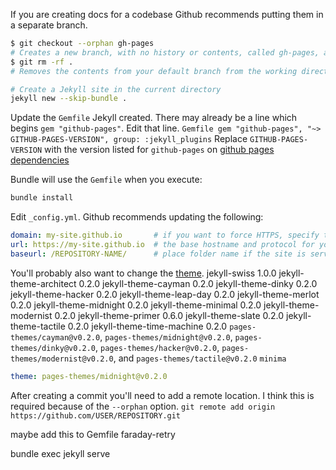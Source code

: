 
If you are creating docs for a codebase Github recommends putting them in a separate branch.
``` bash
$ git checkout --orphan gh-pages
# Creates a new branch, with no history or contents, called gh-pages, and switches to the gh-pages branch
$ git rm -rf .
# Removes the contents from your default branch from the working directory

# Create a Jekyll site in the current directory
jekyll new --skip-bundle .
```

Update the `Gemfile` Jekyll created.
    There may already be a line which begins `gem "github-pages"`. Edit that line.
    ``` Gemfile
    gem "github-pages", "~> GITHUB-PAGES-VERSION", group: :jekyll_plugins
    ```
    Replace `GITHUB-PAGES-VERSION` with the version listed for `github-pages` on
    [github pages dependencies](https://pages.github.com/versions/)


Bundle will use the `Gemfile` when you execute:
``` bash
bundle install
```


Edit `_config.yml`. Github recommends updating the following:
``` yaml
domain: my-site.github.io       # if you want to force HTTPS, specify the domain without the http at the start, e.g. example.com
url: https://my-site.github.io  # the base hostname and protocol for your site, e.g. http://example.com
baseurl: /REPOSITORY-NAME/      # place folder name if the site is served in a subfolder
```

You'll probably also want to change the [theme](https://pages.github.com/themes/).
jekyll-swiss 1.0.0
jekyll-theme-architect 0.2.0
jekyll-theme-cayman 0.2.0
jekyll-theme-dinky 0.2.0
jekyll-theme-hacker 0.2.0
jekyll-theme-leap-day 0.2.0
jekyll-theme-merlot 0.2.0
jekyll-theme-midnight 0.2.0
jekyll-theme-minimal 0.2.0
jekyll-theme-modernist 0.2.0
jekyll-theme-primer 0.6.0
jekyll-theme-slate 0.2.0
jekyll-theme-tactile 0.2.0
jekyll-theme-time-machine 0.2.0
`pages-themes/cayman@v0.2.0`, `pages-themes/midnight@v0.2.0`, `pages-themes/dinky@v0.2.0`, `pages-themes/hacker@v0.2.0`, `pages-themes/modernist@v0.2.0`, and `pages-themes/tactile@v0.2.0`
`minima`
``` yaml
theme: pages-themes/midnight@v0.2.0
```


After creating a commit you'll need to add a remote location. I
think this is required because of the `--orphan` option.
`git remote add origin https://github.com/USER/REPOSITORY.git`


maybe add this to Gemfile
faraday-retry



bundle exec jekyll serve

